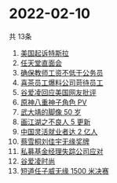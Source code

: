 # 2022-02-10
  共 13条

  <!-- BEGIN -->
  <!-- 最后更新时间:Thu Feb 10 2022 09:10:48 GMT+0000 (Coordinated Universal Time) -->
  1. [美国起诉特斯拉](https://www.zhihu.com/search?q=美国起诉特斯拉)
1. [任天堂直面会](https://www.zhihu.com/search?q=任天堂)
1. [确保教师工资不低于公务员](https://www.zhihu.com/search?q=确保教师工资不低于公务员)
1. [喜茶员工爆料公司苛待员工](https://www.zhihu.com/search?q=喜茶员工爆料)
1. [谷爱凌回应美国网友批评](https://www.zhihu.com/search?q=谷爱凌回应)
1. [原神八重神子角色 PV](https://www.zhihu.com/search?q=原神)
1. [武大靖的脚像 50 岁](https://www.zhihu.com/search?q=武大靖)
1. [画江湖之不良人 5 更新](https://www.zhihu.com/search?q=画江湖)
1. [中国灵活就业者达 2 亿人](https://www.zhihu.com/search?q=灵活就业者)
1. [蔡雪桐刘佳宇无缘奖牌](https://www.zhihu.com/search?q=单板滑雪)
1. [私募基金经理失踪公司应对](https://www.zhihu.com/search?q=私募基金经理失踪)
1. [谷爱凌时尚](https://www.zhihu.com/search?q=谷爱凌时尚)
1. [短道任子威无缘 1500 米决赛](https://www.zhihu.com/search?q=短道速滑)
  <!-- END -->
  